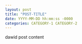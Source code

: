 ```yaml
---
layout: post
title: "POST-TITLE"
date: YYYY-MM-DD hh:mm:ss -0000
categories: CATEGORY-1 CATEGORY-2
---
```


dawid post content
